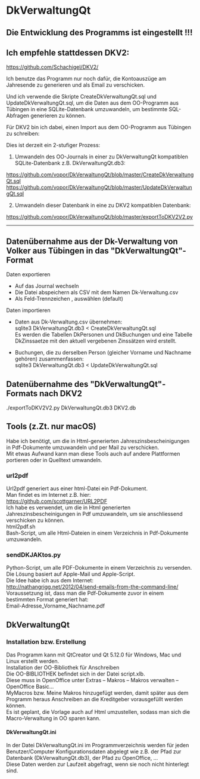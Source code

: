 # DkVerwaltungQt

## Die Entwicklung des Programms ist eingestellt !!!
  
## Ich empfehle stattdessen DKV2:  
https://github.com/Schachigel/DKV2/  
  
Ich benutze das Programm nur noch dafür, die Kontoauszüge am Jahresende zu generieren und als Email zu verschicken.

Und ich verwende die Skripte CreateDkVerwaltungQt.sql und UpdateDkVerwaltungQt.sql, um die Daten aus dem OO-Programm aus Tübingen in eine SQLite-Datenbank umzuwandeln, um bestimmte SQL-Abfragen generieren zu können.

Für DKV2 bin ich dabei, einen Import aus dem OO-Programm aus Tübingen zu schreiben:  

Dies ist derzeit ein 2-stufiger Prozess:  

1) Umwandeln des OO-Journals in einer zu DkVerwaltungQt kompatiblen SQLite-Datenbank z.B. DkVerwaltungQt.db3:  

https://github.com/vopor/DkVerwaltungQt/blob/master/CreateDkVerwaltungQt.sql  
https://github.com/vopor/DkVerwaltungQt/blob/master/UpdateDkVerwaltungQt.sql  

2) Umwandeln dieser Datenbank in eine zu DKV2 kompatiblen Datenbank:  

https://github.com/vopor/DkVerwaltungQt/blob/master/exportToDKV2V2.py  
  

---
  
  
## Datenübernahme aus der Dk-Verwaltung von Volker aus Tübingen in das "DkVerwaltungQt"-Format 
  
Daten exportieren  
  
- Auf das Journal wechseln  
- Die Datei abspeichern als CSV mit dem Namen Dk-Verwaltung.csv  
- Als Feld-Trennzeichen , auswählen (default)  

Daten importieren  
  
- Daten aus Dk-Verwaltung.csv übernehmen:  
sqlite3 DkVerwaltungQt.db3 < CreateDkVerwaltungQt.sql  
Es werden die Tabellen DkPersonen und DkBuchungen und eine Tabelle DkZinssaetze mit den aktuell vergebenen Zinssätzen wird erstellt.  

- Buchungen, die zu derselben Person (gleicher Vorname und Nachname gehören) zusammenfassen:  
sqlite3 DkVerwaltungQt.db3 < UpdateDkVerwaltungQt.sql  
  
  
## Datenübernahme des "DkVerwaltungQt"-Formats nach DKV2
  
  

./exportToDKV2V2.py DkVerwaltungQt.db3 DKV2.db
  
  

  
## Tools (z.Zt. nur macOS)  
  

Habe ich benötigt, um die in Html-generierten Jahreszinsbescheinigungen in Pdf-Dokumente umzuwandeln und per Mail zu verschicken.  
Mit etwas Aufwand kann man diese Tools auch auf andere Plattformen portieren oder in Quelltext umwandeln.  
   
### url2pdf  
Url2pdf generiert aus einer html-Datei ein Pdf-Dokument.  
Man findet es im Internet z.B. hier:  
https://github.com/scottgarner/URL2PDF  
Ich habe es verwendet, um die in Html generierten Jahreszinsbescheinigungen in Pdf umzuwandeln, um sie anschliessend verschicken zu können.  
html2pdf.sh  
Bash-Script, um alle Html-Dateien in einem Verzeichnis in Pdf-Dokumente umzuwandeln.  

### sendDKJAKtos.py  
  

Python-Script, um alle PDF-Dokumente in einem Verzeichnis zu versenden.  
Die Lösung basiert auf Apple-Mail und Apple-Script.  
Die Idee habe ich aus dem Internet:   
http://nathangrigg.net/2012/04/send-emails-from-the-command-line/  
Voraussetzung ist, dass man die Pdf-Dokumente zuvor in einem bestimmten Format generiert hat:  
Email-Adresse_Vorname_Nachname.pdf  
 

## DkVerwaltungQt

### Installation  bzw. Erstellung  
  
Das Programm kann mit QtCreator und Qt 5.12.0 für Windows, Mac und Linux erstellt werden.  
Installation der OO-Bibliothek für Anschreiben  
Die OO-BIBLIOTHEK befindet sich in der Datei script.xlb.  
Diese muss in OpenOffice unter Extras – Makros – Makros verwalten – OpenOffice Basic...  
MyMacros bzw. Meine Makros hinzugefügt werden, damit später aus dem Programm heraus Anschreiben an die Kreditgeber vorausgefüllt werden können.  
Es ist geplant, die Vorlage auch auf Html umzustellen, sodass man sich die Macro-Verwaltung in OO sparen kann.  
#### DkVerwaltungQt.ini  
In der Datei DkVerwaltungQt.ini im Programmverzeichnis werden für jeden Benutzer/Computer Konfigurationsdaten abgelegt wie z.B. der Pfad zur Datenbank (DkVerwaltungQt.db3), der Pfad zu OpenOffice, …  
Diese Daten werden zur Laufzeit abgefragt, wenn sie noch nicht hinterlegt sind.  
  
